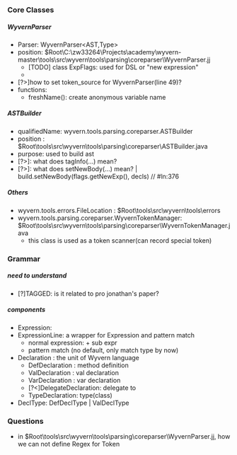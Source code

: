 ### Core Classes

##### WyvernParser
* Parser: WyvernParser<AST,Type>
* position: $Root\C:\zw33264\Projects\academy\wyvern-master\tools\src\wyvern\tools\parsing\coreparser\WyvernParser.jj
  * [TODO] class ExpFlags: used for DSL or "new expression"
  * 
* [?>]how to set token_source for WyvernParser(line 49)?
* functions:
  * freshName(): create anonymous variable name

##### ASTBuilder
* qualifiedName: wyvern.tools.parsing.coreparser.ASTBuilder
* position : $Root\tools\src\wyvern\tools\parsing\coreparser\ASTBuilder.java
* purpose: used to build ast
* [?>]: what does tagInfo(...) mean?
* [?>]: what does setNewBody(...) mean? | build.setNewBody(flags.getNewExp(), decls) // #ln:376

##### Others
* wyvern.tools.errors.FileLocation : $Root\tools\src\wyvern\tools\errors
* wyvern.tools.parsing.coreparser.WyvernTokenManager: $Root\tools\src\wyvern\tools\parsing\coreparser\WyvernTokenManager.java
  * this class is used as a token scanner(can record special token)
  
### Grammar

##### need to understand
* [?]TAGGED: is it related to pro jonathan's paper? 

##### components
* Expression:
* ExpressionLine: a wrapper for Expression and pattern match
  * normal expression: <expr> + sub expr
  * pattern match (no default, only match type by now)
* Declaration : the unit of Wyvern language
  * DefDeclaration : method definition
  * ValDeclaration : val declaration
  * VarDeclaration : var declaration
  * [?<]DelegateDeclaration: delegate <type> to <expressionline>  
  * TypeDeclaration: type(class)
* DeclType: DefDeclType | ValDeclType
### Questions
* in $Root\tools\src\wyvern\tools\parsing\coreparser\WyvernParser.jj, how we can not define Regex for Token
